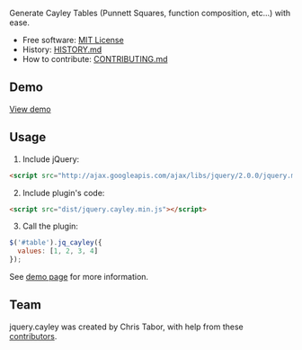 Generate Cayley Tables (Punnett Squares, function composition, etc...) with ease.

* Free software: [MIT License](http://christabor.mit-license.org/)
* History: [HISTORY.md](https://github.com/christabor/jquery.cayley/blob/master/HISTORY.md)
* How to contribute: [CONTRIBUTING.md](https://github.com/christabor/jquery.cayley/blob/master/CONTRIBUTING.md)

## Demo

[View demo](http://christabor.github.io/jquery.cayley)

## Usage

1. Include jQuery:

  ```html
  <script src="http://ajax.googleapis.com/ajax/libs/jquery/2.0.0/jquery.min.js"></script>
  ```

2. Include plugin's code:

  ```html
  <script src="dist/jquery.cayley.min.js"></script>
  ```

3. Call the plugin:

  ```javascript
$('#table').jq_cayley({
	values: [1, 2, 3, 4]
});
  ```

See [demo page](demo/index.html) for more information.

## Team

jquery.cayley was created by Chris Tabor, with help from these [contributors](https://github.com/christabor/jquery.cayley/graphs/contributors).

